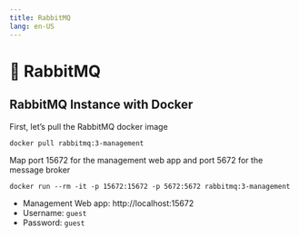 ```yaml
---
title: RabbitMQ
lang: en-US
---
```


# 🐇 RabbitMQ

## RabbitMQ Instance with Docker

First, let’s pull the RabbitMQ docker image

```
docker pull rabbitmq:3-management
```

Map port 15672 for the management web app and port 5672 for the message broker

```
docker run --rm -it -p 15672:15672 -p 5672:5672 rabbitmq:3-management
```

* Management Web app: http://localhost:15672
* Username: `guest`
* Password: `guest`